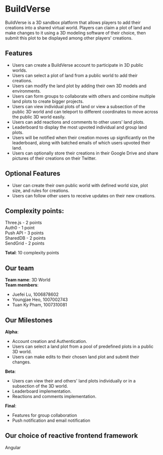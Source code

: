 # BuildVerse

BuildVerse is a 3D sandbox platform that allows players to add their creations into a shared virtual world. Players can claim a plot of land and make changes to it using a 3D modeling software of their choice, then submit this plot to be displayed among other players' creations.

## Features

- Users can create a BuildVerse account to participate in 3D public worlds.
- Users can select a plot of land from a public world to add their creations.
- Users can modify the land plot by adding their own 3D models and environments.
- Users can form groups to collaborate with others and combine multiple land plots to create bigger projects.
- Users can view individual plots of land or view a subsection of the public 3D world and can teleport to different coordinates to move across the public 3D world easily.
- Users can add reactions and comments to other users’ land plots.
- Leaderboard to display the most upvoted individual and group land plots.
- Users will be notified when their creation moves up significantly on the leaderboard, along with
  batched emails of which users upvoted their land.
- Users can optionally store their creations in their Google Drive and share pictures of their creations on their Twitter.

## Optional Features

- User can create their own public world with defined world size, plot size, and rules for creations.
- Users can follow other users to receive updates on their new creations.

## Complexity points:

Three.js - 2 points \
Auth0 - 1 point \
Push API - 3 points \
SharedDB - 2 points \
SendGrid - 2 points

**Total**: 10 complexity points

## Our team

**Team name**: 3D World \
**Team members**:

- Juefei Lu, 1006878602
- Youngjae Heo, 1007002743
- Tuan Ky Pham, 1007310081

## Our Milestones

**Alpha**:

- Account creation and Authentication.
- Users can select a land plot from a pool of predefined plots in a public 3D world.
- Users can make edits to their chosen land plot and submit their changes.

**Beta**:

- Users can view their and others' land plots individually or in a subsection of the 3D world.
- Leaderboard implementation.
- Reactions and comments implementation.

**Final**:

- Features for group collaboration
- Push notification and email notification

## Our choice of reactive frontend framework

Angular
